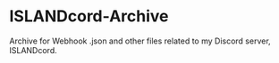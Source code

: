 # ISLANDcord-Archive
Archive for Webhook .json and other files related to my Discord server, ISLANDcord.
